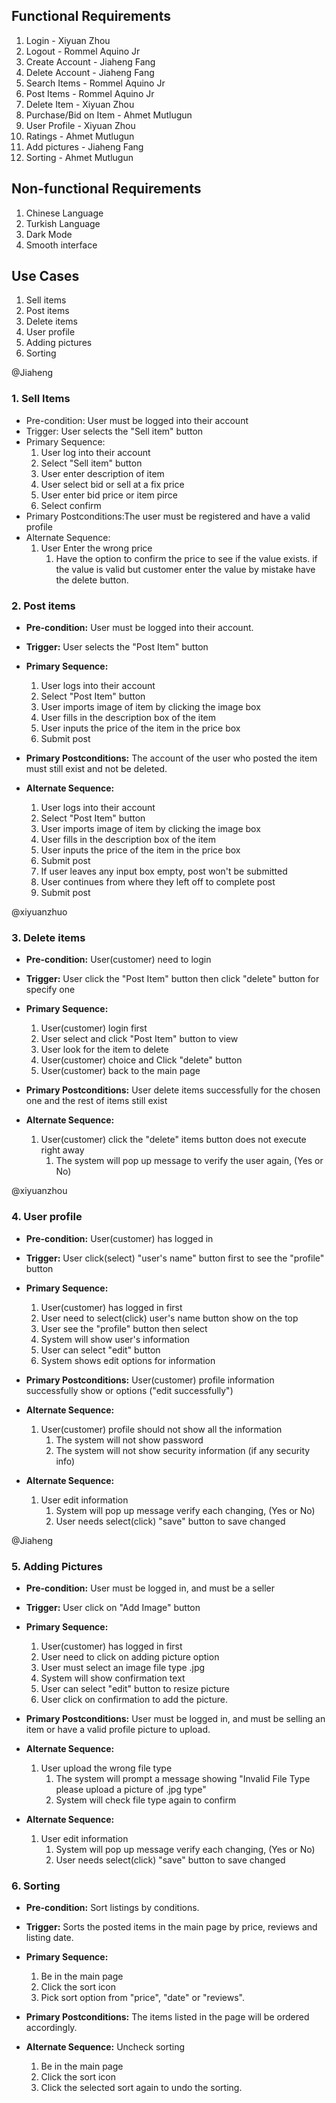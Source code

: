 
## Functional Requirements

1. Login - Xiyuan Zhou
2. Logout - Rommel Aquino Jr
3. Create Account - Jiaheng Fang
4. Delete Account - Jiaheng Fang
5. Search Items - Rommel Aquino Jr 
6. Post Items - Rommel Aquino Jr 
7. Delete Item - Xiyuan Zhou
8. Purchase/Bid on Item - Ahmet Mutlugun
9. User Profile - Xiyuan Zhou
10. Ratings - Ahmet Mutlugun
11. Add pictures - Jiaheng Fang
12. Sorting - Ahmet Mutlugun

## Non-functional Requirements

1. Chinese Language
2. Turkish Language
3. Dark Mode
4. Smooth interface

## Use Cases
1. Sell items
2. Post items
3. Delete items 
4. User profile
5. Adding pictures
6. Sorting

@Jiaheng
### 1. Sell Items
- Pre-condition: User must be logged into their account
- Trigger: User selects the "Sell item" button
- Primary Sequence:
    1. User log into their account
    2. Select "Sell item" button
    3. User enter description of item
    4. User select bid or sell at a fix price
    5. User enter bid price or item pirce
    6. Select confirm
- Primary Postconditions:The user must be registered and have a valid profile
- Alternate Sequence:
  1. User Enter the wrong price
     1. Have the option to confirm the price to see if the value exists. if the value is valid but customer enter the value by mistake have the delete button.
  
### 2. Post items

- **Pre-condition:** User must be logged into their account.

- **Trigger:** User selects the "Post Item" button

- **Primary Sequence:**
  
  1. User logs into their account
  2. Select "Post Item" button
  3. User imports image of item by clicking the image box
  4. User fills in the description box of the item
  5. User inputs the price of the item in the price box
  6. Submit post

- **Primary Postconditions:** The account of the user who posted the item must still exist and not be deleted.

- **Alternate Sequence:** 
  
  1. User logs into their account
  2. Select "Post Item" button
  3. User imports image of item by clicking the image box
  4. User fills in the description box of the item
  5. User inputs the price of the item in the price box
  6. Submit post
  7. If user leaves any input box empty, post won't be submitted
  8. User continues from where they left off to complete post
  9. Submit post

@xiyuanzhuo
### 3. Delete items
- **Pre-condition:** User(customer) need to login

- **Trigger:** User click the "Post Item" button then click "delete" button for specify one

- **Primary Sequence:**
  1. User(customer) login first
  2. User select and click "Post Item" button to view
  3. User look for the item to delete
  4. User(customer) choice and Click "delete" button
  5. User(customer) back to the main page

- **Primary Postconditions:** User delete items successfully for the chosen one and the rest of items still exist

- **Alternate Sequence:**
  1. User(customer) click the "delete" items button does not execute right away
     1. The system will pop up message to verify the user again, (Yes or No)
     
@xiyuanzhou
### 4. User profile
- **Pre-condition:** User(customer) has logged in

- **Trigger:** User click(select) "user's name" button first to see the "profile" button

- **Primary Sequence:**
  1. User(customer) has logged in first
  2. User need to select(click) user's name button show on the top
  3. User see the "profile" button then select
  4. System will show user's information
  5. User can select "edit" button 
  6. System shows edit options for information

- **Primary Postconditions:** User(customer) profile information successfully show or options ("edit successfully")

- **Alternate Sequence:**
  1. User(customer) profile should not show all the information
     1. The system will not show password
     2. The system will not show security information (if any security info)

- **Alternate Sequence:**
  1. User edit information
     1. System will pop up message verify each changing, (Yes or No)
     2. User needs select(click) "save" button to save changed

@Jiaheng
### 5. Adding Pictures
- **Pre-condition:** User must be logged in, and must be a seller

- **Trigger:** User click on "Add Image" button

- **Primary Sequence:**
  1. User(customer) has logged in first
  2. User need to click on adding picture option 
  3. User must select an image file type .jpg
  4. System will show confirmation text
  5. User can select "edit" button to resize picture
  6. User click on confirmation to add the picture.

- **Primary Postconditions:** User must be logged in, and must be selling an item or have a valid profile picture to upload.

- **Alternate Sequence:**
  1. User upload the wrong file type
     1. The system will prompt a message showing "Invalid File Type please upload a picture of .jpg type"
     2. System will check file type again to confirm 

- **Alternate Sequence:**
  1. User edit information
     1. System will pop up message verify each changing, (Yes or No)
     2. User needs select(click) "save" button to save changed
  
### 6. **Sorting** 
- **Pre-condition:** Sort listings by conditions.

- **Trigger:** Sorts the posted items in the main page by price, reviews and listing date. 

- **Primary Sequence:**
  
  1. Be in the main page
  2. Click the sort icon
  3. Pick sort option from "price", "date" or "reviews".

- **Primary Postconditions:** The items listed in the page will be ordered accordingly. 

- **Alternate Sequence:** Uncheck sorting
  
  1. Be in the main page
  2. Click the sort icon
  3. Click the selected sort again to undo the sorting.
